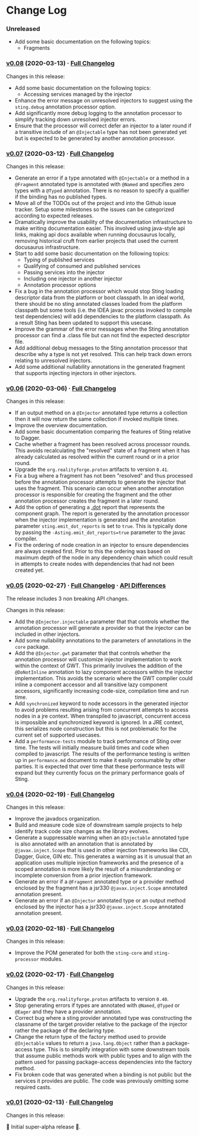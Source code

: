 # Change Log

### Unreleased

* Add some basic documentation on the following topics:
  - Fragments

### [v0.08](https://github.com/sting-ioc/sting/tree/v0.08) (2020-03-13) · [Full Changelog](https://github.com/sting-ioc/sting/compare/v0.07...v0.08)

Changes in this release:

* Add some basic documentation on the following topics:
  - Accessing services managed by the injector
* Enhance the error message on unresolved injectors to suggest using the `sting.debug` annotation processor option.
* Add significantly more debug logging to the annotation processor to simplify tracking down unresolved injector errors.
* Ensure that the processor will correct defer an injector to a later round if a transitive include of an `@Injectable` type has not been generated yet but is expected to be generated by another annotation processor.

### [v0.07](https://github.com/sting-ioc/sting/tree/v0.07) (2020-03-12) · [Full Changelog](https://github.com/sting-ioc/sting/compare/v0.06...v0.07)

Changes in this release:

* Generate an error if a type annotated with `@Injectable` or a method in a `@Fragment` annotated type is annotated with `@Named` and specifies zero types with a `@Typed` annotation. There is no reason to specify a qualifier if the binding has no published types.
* Move all of the TODOs out of the project and into the Github issue tracker. Setup some milestones so the issues can be categorized according to expected releases.
* Dramatically improve the usability of the documentation infrastructure to make writing documentation easier. This involved using java-style api links, making api docs available when running docusaurus locally, removing historical cruft from earlier projects that used the current docusaurus infrastructure.
* Start to add some basic documentation on the following topics:
  - Typing of published services
  - Qualifying of consumed and published services
  - Passing services into the injector
  - Including one injector in another injector
  - Annotation processor options
* Fix a bug in the annotation processor which would stop Sting loading descriptor data from the platform or boot classpath. In an ideal world, there should be no sting annotated classes loaded from the platform classpath but some tools (i.e. the IDEA javac process invoked to compile test dependencies) will add dependencies to the platform classpath. As a result Sting has been updated to support this usecase.
* Improve the grammar of the error messages when the Sting annotation processor can find a .class file but can not find the expected descriptor file.
* Add additional debug messages to the Sting annotation processor that describe why a type is not yet resolved. This can help track down errors relating to unresolved injectors.
* Add some additional nullability annotations in the generated fragment that supports injecting injectors in other injectors.

### [v0.06](https://github.com/sting-ioc/sting/tree/v0.06) (2020-03-06) · [Full Changelog](https://github.com/sting-ioc/sting/compare/v0.05...v0.06)

Changes in this release:

* If an output method on a `@Injector` annotated type returns a collection then it will now return the same collection if invoked multiple times.
* Improve the overview documentation.
* Add some basic documentation comparing the features of Sting relative to Dagger.
* Cache whether a fragment has been resolved across processor rounds. This avoids recalculating the "resolved" state of a fragment when it has already calculated as resolved within the current round or in a prior round.
* Upgrade the `org.realityforge.proton` artifacts to version `0.41`.
* Fix a bug where a fragment has not been "resolved" and thus processed before the annotation processor attempts to generate the injector that uses the fragment. This scenario can occur when another annotation processor is responsible for creating the fragment and the other annotation processor creates the fragment in a later round.
* Add the option of generating a [.dot](https://en.wikipedia.org/wiki/DOT_(graph_description_language)) report that represents the component graph. The report is generated by the annotation processor when the injector implementation is generated and the annotation parameter `sting.emit_dot_reports` is set to `true`. This is typically done by passing the `-Asting.emit_dot_reports=true` parameter to the javac compiler.
* Fix the ordering of node creation in an injector to ensure dependencies are always created first. Prior to this the ordering was based on maximum depth of the node in any dependency chain which could result in attempts to create nodes with dependencies that had not been created yet.

### [v0.05](https://github.com/sting-ioc/sting/tree/v0.05) (2020-02-27) · [Full Changelog](https://github.com/sting-ioc/sting/compare/v0.04...v0.05) · [API Differences](https://sting-ioc.github.io/api-diff?key=sting&old=0.04&new=0.05)

The release includes 3 non breaking API changes.

Changes in this release:

* Add the `@Injector.injectable` parameter that that controls whether the annotation processor will generate a provider so that the injector can be included in other injectors.
* Add some nullability annotations to the parameters of annotations in the `core` package.
* Add the `@Injector.gwt` parameter that that controls whether the annotation processor will customize injector implementation to work within the context of GWT. This primarily involves the addition of the `@DoNotInline` annotation to lazy component accessors within the injector implementation. This avoids the scenario where the GWT compiler could inline a component accessor and all transitive lazy component accessors, significantly increasing code-size, compilation time and run time.
* Add `synchronized` keyword to node accessors in the generated injector to avoid problems resulting arising from concurrent attempts to access nodes in a jre context. When transpiled to javascript, concurrent access is impossible and synchronized keyword is ignored. In a JRE context, this serializes node construction but this is not problematic for the current set of supported usecases.
* Add a `performance-tests` module to track performance of Sting over time. The tests will initially measure build times and code when compiled to javascript. The results of the performance testing is written up in `performance.md` document to make it easily consumable by other parties. It is expected that over time that these performance tests will expand but they currently focus on the primary performance goals of Sting.

### [v0.04](https://github.com/sting-ioc/sting/tree/v0.04) (2020-02-19) · [Full Changelog](https://github.com/sting-ioc/sting/compare/v0.03...v0.04)

Changes in this release:

* Improve the javadocs organization.
* Build and measure code size of downstream sample projects to help identify track code size changes as the library evolves.
* Generate a suppressable warning when an `@Injectable` annotated type is also annotated with an annotation that is annotated by `@javax.inject.Scope` that is used in other injection frameworks like CDI, Dagger, Guice, GIN etc. This generates a warning as it is unusual that an application uses multiple injection frameworks and the presence of a scoped annotation is more likely the result of a misunderstanding or incomplete conversion from a prior injection framework.
* Generate an error if a `@Fragment` annotated type or a provider method enclosed by the fragment has a jsr330 `@javax.inject.Scope` annotated annotation present.
* Generate an error if an `@Injector` annotated type or an output method enclosed by the injector has a jsr330 `@javax.inject.Scope` annotated annotation present.

### [v0.03](https://github.com/sting-ioc/sting/tree/v0.03) (2020-02-18) · [Full Changelog](https://github.com/sting-ioc/sting/compare/v0.02...v0.03)

Changes in this release:

* Improve the POM generated for both the `sting-core` and `sting-processor` modules.

### [v0.02](https://github.com/sting-ioc/sting/tree/v0.02) (2020-02-17) · [Full Changelog](https://github.com/sting-ioc/sting/compare/v0.01...v0.02)

Changes in this release:

* Upgrade the `org.realityforge.proton` artifacts to version `0.40`.
* Stop generating errors if types are annotated with `@Named`, `@Typed` or `@Eager` and they have a provider annotation.
* Correct bug where a sting provider annotated type was constructing the classname of the target provider relative to the package of the injector rather the package of the declaring type.
* Change the return type of the factory method used to provide `@Injectable` values to return a `java.lang.Object` rather than a package-access type. This is to simplify integration with some downstream tools that assume public methods work with public types and to align with the pattern used for passing package-access dependencies into the factory method.
* Fix broken code that was generated when a binding is not public but the services it provides are public. The code was previously omitting some required casts.

### [v0.01](https://github.com/sting-ioc/sting/tree/v0.01) (2020-02-13) · [Full Changelog](https://github.com/sting-ioc/sting/compare/9e796d0e5c44bee98107f3e65bd394d41bbe07c7...v0.01)

Changes in this release:

 ‎🎉	Initial super-alpha release ‎🎉.
